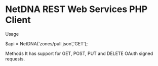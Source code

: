 NetDNA REST Web Services PHP Client
====================================


Usage

$api = NetDNA('zones/pull.json','GET');


Methods
It has support for GET, POST, PUT and DELETE OAuth signed requests.

